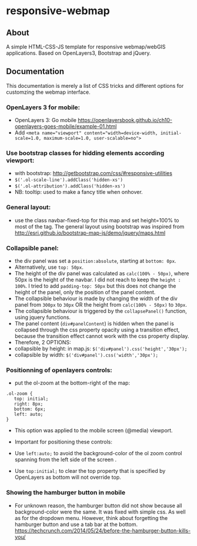 # responsive-webmap

## About
A simple HTML-CSS-JS template for responsive webmap/webGIS applications. Based on OpenLayers3, Bootstrap and jQuery. 

## Documentation
This documentation is merely a list of CSS tricks and different options for customzing the webmap interface. 

### OpenLayers 3 for mobile:
* OpenLayers 3: Go mobile <https://openlayersbook.github.io/ch10-openlayers-goes-mobile/example-01.html>
* Add `<meta name="viewport" content="width=device-width, initial-scale=1.0, maximum-scale=1.0, user-scalable=no">`

### Use bootstrap classes for hidding elements according viewport:
* with bootstrap: http://getbootstrap.com/css/#responsive-utilities
 * `$('.ol-scale-line').addClass('hidden-xs')`
 * `$('.ol-attribution').addClass('hidden-xs')`
* NB: tooltip: used to make a fancy title when onhover. 

### General layout: 
* use the class navbar-fixed-top for this map and set height=100% to most of the tag. The general layout using bootstrap was inspired from <http://esri.github.io/bootstrap-map-js/demo/jquery/maps.html>

### Collapsible panel:
* the div panel was set a `position:absolute`, starting at `bottom: 0px`.
* Alternatively, use `top: 50px`. 
* The height of the div panel was calculated as  `calc(100% - 50px)`, where 50px is the height of the navbar. I did not reach to keep the `height : 100%`. I tried to add `padding-top: 50px` but this does not change the height of the panel, only the position of the panel content. 
* The collapsible behaviour is made by changing the width of the div panel from `300px` to `30px` OR the height from `calc(100% - 50px)` to `30px`.
* The collapsible behaviour is triggered by the `collapsePanel()` function, using jquery functions.
* The panel content (`div#panelContent`) is hidden when the panel is collapsed through the css property opacity using a transition effect, because the transition effect cannot work with the css property display. 
* Therefore, 2 OPTIONS:
 * collapsible by height: in map.js: `$('div#panel').css('height','30px');`
 * collapsible by width: `$('div#panel').css('width','30px');`

### Positionning of openlayers controls: 
* put the ol-zoom at the bottom-right of the map:
```
.ol-zoom {
   top: initial;   
   right: 8px;
   bottom: 6px;
   left: auto;   
}
```
* This option was applied to the mobile screen (@media) viewport. 

* Important for positioning these controls:
 * Use `left:auto;` to avoid the background-color of the ol zoom control spanning from the left side of the screen .
 * Use `top:initial;` to clear the top property that is specified by OpenLayers as bottom will not override top. 

### Showing the hamburger button in mobile

* For unknown reason, the hamburger button did not show because all background-color were the same. It was fixed with simple css. As well as for the dropdown menu. 
However, think about forgetting the hamburger button and use a tab bar at the bottom. <https://techcrunch.com/2014/05/24/before-the-hamburger-button-kills-you/>
